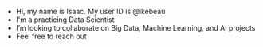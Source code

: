 -  Hi, my name is Isaac. My user ID is @ikebeau
-  I'm a practicing Data Scientist
-  I’m looking to collaborate on Big Data, Machine Learning, and AI projects
-  Feel free to reach out

<!---
ikebeau/ikebeau is a ✨ special ✨ repository because its `README.md` (this file) appears on your GitHub profile.
You can click the Preview link to take a look at your changes.
--->

